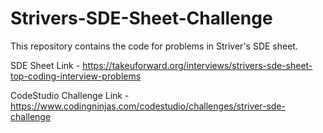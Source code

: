 # Strivers-SDE-Sheet-Challenge
This repository contains the code for problems in Striver's SDE sheet.

SDE Sheet Link - https://takeuforward.org/interviews/strivers-sde-sheet-top-coding-interview-problems 

CodeStudio Challenge Link - https://www.codingninjas.com/codestudio/challenges/striver-sde-challenge
